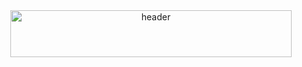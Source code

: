 <div align="center">
<a href="https://i.imgur.com/PuVLmlx"><img src="https://i.imgur.com/PuVLmlx.png" height="75" width="450" title="header"/></a>
 </div>
